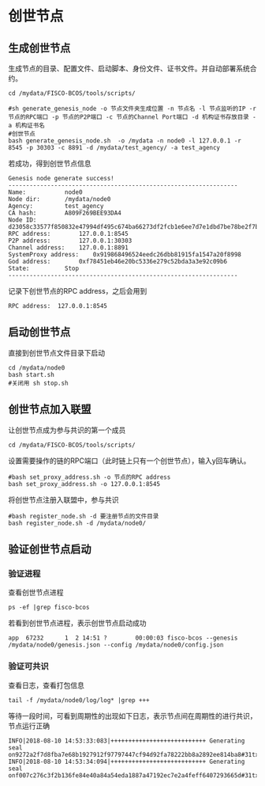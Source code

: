 # 创世节点

## 生成创世节点

生成节点的目录、配置文件、启动脚本、身份文件、证书文件。并自动部署系统合约。

``` shell
cd /mydata/FISCO-BCOS/tools/scripts/

#sh generate_genesis_node -o 节点文件夹生成位置 -n 节点名 -l 节点监听的IP -r 节点的RPC端口 -p 节点的P2P端口 -c 节点的Channel Port端口 -d 机构证书存放目录 -a 机构证书名
#创世节点
bash generate_genesis_node.sh  -o /mydata -n node0 -l 127.0.0.1 -r 8545 -p 30303 -c 8891 -d /mydata/test_agency/ -a test_agency
```

若成功，得到创世节点信息

``` log
Genesis node generate success!
-----------------------------------------------------------------
Name:			node0
Node dir:		/mydata/node0
Agency:			test_agency
CA hash:		A809F269BEE93DA4
Node ID:		d23058c33577f850832e47994df495c674ba66273df2fcb1e6ee7d7e1dbd7be78be2f7b302c9d15842110b3db6239da2aa98ddf68e512b452df748d3d3e4c1cd
RPC address:		127.0.0.1:8545
P2P address:		127.0.0.1:30303
Channel address:	127.0.0.1:8891
SystemProxy address:	0x919868496524eedc26dbb81915fa1547a20f8998
God address:		0xf78451eb46e20bc5336e279c52bda3a3e92c09b6
State:			Stop
-----------------------------------------------------------------
```

记录下创世节点的RPC address，之后会用到

``` log
RPC address:  127.0.0.1:8545
```

## 启动创世节点

直接到创世节点文件目录下启动

``` shell
cd /mydata/node0
bash start.sh
#关闭用 sh stop.sh
```

## 创世节点加入联盟

让创世节点成为参与共识的第一个成员

``` shell
cd /mydata/FISCO-BCOS/tools/scripts/
```

设置需要操作的链的RPC端口（此时链上只有一个创世节点），输入y回车确认。

``` shell
#bash set_proxy_address.sh -o 节点的RPC address
bash set_proxy_address.sh -o 127.0.0.1:8545 
```

将创世节点注册入联盟中，参与共识

``` shell
#bash register_node.sh -d 要注册节点的文件目录
bash register_node.sh -d /mydata/node0/
```



## 验证创世节点启动

### 验证进程

查看创世节点进程

``` shell
ps -ef |grep fisco-bcos
```

若看到创世节点进程，表示创世节点启动成功

``` log
app  67232      1  2 14:51 ?        00:00:03 fisco-bcos --genesis /mydata/node0/genesis.json --config /mydata/node0/config.json
```

### 验证可共识

查看日志，查看打包信息

``` shell
tail -f /mydata/node0/log/log* |grep +++
```

等待一段时间，可看到周期性的出现如下日志，表示节点间在周期性的进行共识，节点运行正确

``` log
INFO|2018-08-10 14:53:33:083|+++++++++++++++++++++++++++ Generating seal on9272a2f7d8fba7e68b1927912f97797447cf94d92fa78222bb8a2892ee814ba8#31tx:0,maxtx:0,tq.num=0time:1533884013083
INFO|2018-08-10 14:53:34:094|+++++++++++++++++++++++++++ Generating seal onf007c276c3f2b136fe84e40a84a54eda1887a47192ec7e2a4feff6407293665d#31tx:0,maxtx:0,tq.num=0time:1533884014094
```
